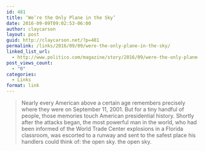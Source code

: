 ```yaml
---
id: 481
title: ‘We’re the Only Plane in the Sky’
date: 2016-09-09T09:02:53-06:00
author: claycarson
layout: post
guid: http://claycarson.net/?p=481
permalink: /links/2016/09/09/were-the-only-plane-in-the-sky/
linked_list_url:
  - http://www.politico.com/magazine/story/2016/09/were-the-only-plane-in-the-sky-214230
post_views_count:
  - "0"
categories:
  - Links
format: link
---
```

<blockquote>
  Nearly every American above a certain age remembers precisely where they were on September 11, 2001. But for a tiny handful of people, those memories touch American presidential history. Shortly after the attacks began, the most powerful man in the world, who had been informed of the World Trade Center explosions in a Florida classroom, was escorted to a runway and sent to the safest place his handlers could think of: the open sky. the open sky.</blockquote>
</blockquote>